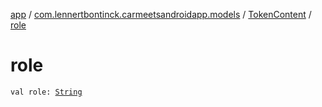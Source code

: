 [app](../../index.md) / [com.lennertbontinck.carmeetsandroidapp.models](../index.md) / [TokenContent](index.md) / [role](./role.md)

# role

`val role: `[`String`](https://kotlinlang.org/api/latest/jvm/stdlib/kotlin/-string/index.html)